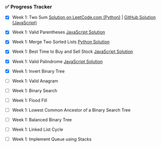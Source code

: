 ### ✅ Progress Tracker

- [x] Week 1: Two Sum [Solution on LeetCode.com (Python)](https://leetcode.com/problems/two-sum/submissions/1624702769) | [GitHub Solution (JavaScript)](https://github.com/AkariBowens/DSA-Journey/blob/ed1348b17e10025d3478c55c83d26e0f12f0275d/Grind75/Week%20One/two_sum.js)
- [x] Week 1: Valid Parentheses [JavaScript Solution](https://leetcode.com/problems/valid-parentheses/submissions/1636790387)
- [x] Week 1: Merge Two Sorted Lists [Python Solution](https://leetcode.com/problems/merge-two-sorted-lists/submissions/1643468389) 
- [x] Week 1: Best Time to Buy and Sell Stock [JavaScript Solution](https://leetcode.com/problems/best-time-to-buy-and-sell-stock/submissions/1655164140)
- [x] Week 1: Valid Palindrome [JavaScript Solution](https://github.com/AkariBowens/DSA-Journey/blob/1c25bc3fffce97ec2647a8857bd2512b0a1c4ceb/Grind75/Week%20One/valid_palindrome.js)
- [x] Week 1: Invert Binary Tree
- [ ] Week 1: Valid Anagram
- [ ] Week 1: Binary Search
- [ ] Week 1: Flood Fill
- [ ] Week 1: Lowest Common Ancestor of a Binary Search Tree
- [ ] Week 1: Balanced Binary Tree
- [ ] Week 1: Linked List Cycle
- [ ] Week 1: Implement Queue using Stacks

